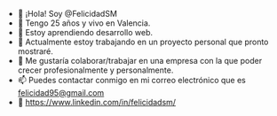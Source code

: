 - 👋 ¡Hola! Soy @FelicidadSM
- 📍 Tengo 25 años y vivo en Valencia.
- 👀 Estoy aprendiendo desarrollo web.
- 🌱 Actualmente estoy trabajando en un proyecto personal que pronto mostraré.
- 💞️ Me gustaría colaborar/trabajar en una empresa con la que poder crecer profesionalmente y personalmente.
- 📫 Puedes contactar conmigo en mi correo electrónico que es felicidad95@gmail.com
- 🔎 https://www.linkedin.com/in/felicidadsm/

<!---
FelicidadSM/FelicidadSM is a ✨ special ✨ repository because its `README.md` (this file) appears on your GitHub profile.
You can click the Preview link to take a look at your changes.
--->
